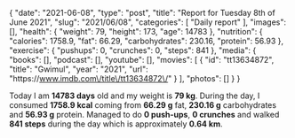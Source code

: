 {
    "date": "2021-06-08",
    "type": "post",
    "title": "Report for Tuesday 8th of June 2021",
    "slug": "2021\/06\/08",
    "categories": [
        "Daily report"
    ],
    "images": [],
    "health": {
        "weight": 79,
        "height": 173,
        "age": 14783
    },
    "nutrition": {
        "calories": 1758.9,
        "fat": 66.29,
        "carbohydrates": 230.16,
        "protein": 56.93
    },
    "exercise": {
        "pushups": 0,
        "crunches": 0,
        "steps": 841
    },
    "media": {
        "books": [],
        "podcast": [],
        "youtube": [],
        "movies": [
            {
                "id": "tt13634872",
                "title": "Gwimul",
                "year": "2021",
                "url": "https:\/\/www.imdb.com\/title\/tt13634872\/"
            }
        ],
        "photos": []
    }
}

Today I am <strong>14783 days</strong> old and my weight is <strong>79 kg</strong>. During the day, I consumed <strong>1758.9 kcal</strong> coming from <strong>66.29 g</strong> fat, <strong>230.16 g</strong> carbohydrates and <strong>56.93 g</strong> protein. Managed to do <strong>0 push-ups</strong>, <strong>0 crunches</strong> and walked <strong>841 steps</strong> during the day which is approximately <strong>0.64 km</strong>.